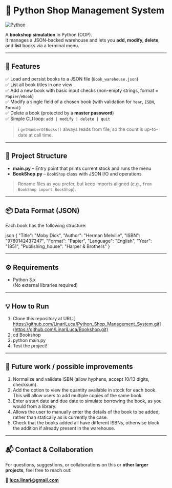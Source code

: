 # 🛒 Python Shop Management System

[![Python](https://img.shields.io/badge/Python-3.8%2B-blue?logo=python)](https://www.python.org/downloads/)

A **bookshop simulation** in Python (OOP).  
It manages a JSON-backed warehouse and lets you **add, modify, delete**, and **list** books via a terminal menu.

---

## 🚀 Features

✅ Load and persist books to a JSON file (`Book_warehouse.json`)  
✅ List all book titles in one view  
✅ Add a new book with basic input checks (non-empty strings, format = `Papier`/`eBook`)  
✅ Modify a single field of a chosen book (with validation for `Year`, `ISBN`, `Format`)  
✅ Delete a book (protected by a **master password**)  
✅ Simple CLI loop: `add | modify | delete | quit`

> ℹ️ `getNumberOfBooks()` always reads from file, so the count is up-to-date at call time.

---

## 📂 Project Structure

- **main.py** – Entry point that prints current stock and runs the menu  
- **BookShop.py** – `BookShop` class with JSON I/O and operations

> Rename files as you prefer, but keep imports aligned (e.g., `from BookShop import BookShop`). 

---

## 📦 Data Format (JSON)

Each book has the following structure:

json
{
  "Title": "Moby Dick",
  "Author": "Herman Melville",
  "ISBN": "9780142437247",
  "Format": "Papier",
  "Language": "English",
  "Year": "1851",
  "Publishing_house": "Harper & Brothers"
} 

---

## ⚙️ Requirements

- Python 3.x  
(No external libraries required)

---

## 💡 How to Run 

1. Clone this repository at URL:[ https://github.com/LinariLuca/Python_Shop_Management_System.git](https://github.com/LinariLuca/Bookshop.git)
2. cd Bookshop
3. python main.py
4. Test the project!

---

## 📌 Future work / possible improvements

1. Normalize and validate ISBN (allow hyphens, accept 10/13 digits, checksum).
2. Add the option to view the quantity available in stock for each book. This will allow users to add multiple copies of the same book.
3. Enter a start date and due date to simulate borrowing the book, as you would from a library.
4. Allows the user to manually enter the details of the book to be added, rather than statically as is currently the case.
5. Check that the books added all have different ISBNs, otherwise block the addition if already present in the warehouse.

---

## 📬 Contact & Collaboration

For questions, suggestions, or collaborations on this or **other larger projects**, feel free to reach out:

📧 **luca.linari@gmail.com**



